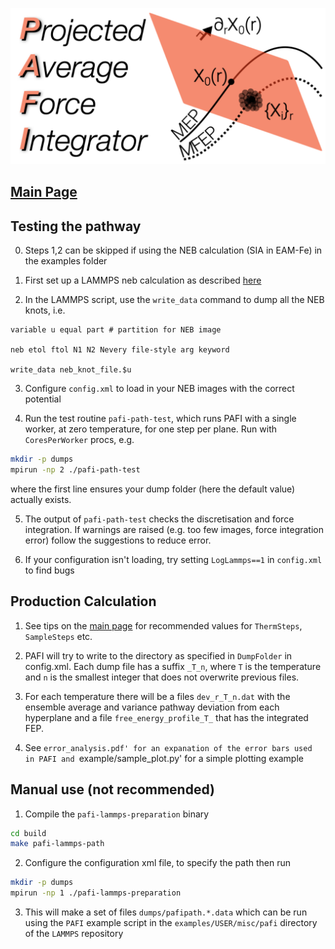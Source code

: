 ![](pafi_title.png)
## [Main Page](README.md)

## Testing the pathway

0. Steps 1,2 can be skipped if using the NEB calculation (SIA in EAM-Fe) in the examples folder

1. First set up a LAMMPS neb calculation as described [here](http://lammps.sandia.gov/doc/neb.html)

2. In the LAMMPS script, use the `write_data` command to dump all the NEB knots, i.e.
```
variable u equal part # partition for NEB image

neb etol ftol N1 N2 Nevery file-style arg keyword

write_data neb_knot_file.$u
```

3. Configure `config.xml` to load in your NEB images with the correct potential

4. Run the test routine `pafi-path-test`, which runs PAFI with a single worker,
at zero temperature, for one step per plane. Run with `CoresPerWorker` procs, e.g.
```bash
mkdir -p dumps
mpirun -np 2 ./pafi-path-test
```
where the first line ensures your dump folder (here the default value) actually exists.

5. The output of `pafi-path-test` checks the discretisation and force integration.
If warnings are raised (e.g. too few images, force integration error)
follow the suggestions to reduce error.

6. If your configuration isn't loading, try setting `LogLammps==1` in `config.xml` to find bugs


## Production Calculation

1. See tips on the [main page](README.md) for recommended values for `ThermSteps`, `SampleSteps` etc.

2. PAFI will try to write to the directory as specified in `DumpFolder` in config.xml. Each dump file has a suffix `_T_n`, where `T` is the temperature and `n` is the smallest integer that does not overwrite previous files.

3. For each temperature there will be a files `dev_r_T_n.dat` with the ensemble average and variance pathway deviation from each hyperplane and a file `free_energy_profile_T_` that has the integrated FEP.

4. See `error_analysis.pdf' for an expanation of the error bars used in PAFI and `example/sample_plot.py' for a simple plotting example

## Manual use (not recommended)
1. Compile the `pafi-lammps-preparation` binary
```bash
cd build
make pafi-lammps-path
```
2. Configure the configuration xml file, to specify the path then run
```bash
mkdir -p dumps
mpirun -np 1 ./pafi-lammps-preparation
```

3. This will make a set of files `dumps/pafipath.*.data` which can be run using the `PAFI` example script in the `examples/USER/misc/pafi` directory of the `LAMMPS` repository
